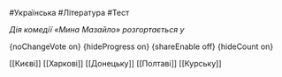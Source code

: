 #Українська #Література #Тест

*Дія комедії «Мина Мазайло» розгортається у*

{noChangeVote on}
{hideProgress on}
{shareEnable off}
{hideCount on}

[[Києві]]
[[Харкові]]
[[Донецьку]]
[[Полтаві]]
[[Курську]]
